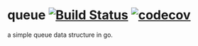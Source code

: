 # queue [![Build Status](https://travis-ci.com/SulavKhadka/queue.svg?branch=master)](https://travis-ci.com/SulavKhadka/queue) [![codecov](https://codecov.io/gh/SulavKhadka/queue/branch/master/graph/badge.svg)](https://codecov.io/gh/SulavKhadka/queue)
a simple queue data structure in go.
